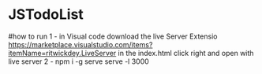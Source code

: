 # JSTodoList

#how to run 
  1 -  in Visual code download the live Server Extensio
         https://marketplace.visualstudio.com/items?itemName=ritwickdey.LiveServer
        in the index.html click right and open with live server
  2 -  npm i -g serve
        serve -l 3000
        
  

